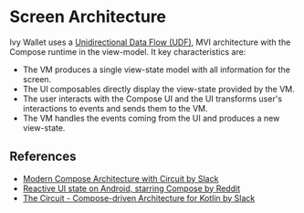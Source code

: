 # Screen Architecture

Ivy Wallet uses a [Unidirectional Data Flow (UDF)](https://developer.android.com/topic/architecture#unidirectional-data-flow),
MVI architecture with the Compose runtime in the view-model. 
It key characteristics are:

- The VM produces a single view-state model with all information for the screen.
- The UI composables directly display the view-state provided by the VM.
- The user interacts with the Compose UI and the UI transforms user's interactions to events and sends them to the VM.
- The VM handles the events coming from the UI and produces a new view-state.

## References

- [Modern Compose Architecture with Circuit by Slack](https://youtu.be/ZIr_uuN8FEw?si=sulxyqta5dZn-L11)
- [Reactive UI state on Android, starring Compose by Reddit](https://www.reddit.com/r/RedditEng/s/WhIYLJUzNR)
- [The Circuit - Compose-driven Architecture for Kotlin by Slack](https://youtu.be/bMJocp969Bo?si=ab9UrAW1HSwm5sGV)
